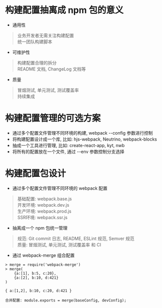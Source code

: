 # 构建配置抽离成 npm 包的意义  
* 通用性  
> 业务开发者无需关注构建配置  
> 统一团队构建脚本  

* 可维护性  
> 构建配置合理的拆分  
> README 文档, ChangeLog 文档等  

* 质量  
> 冒烟测试, 单元测试, 测试覆盖率  
> 持续集成  

# 构建配置管理的可选方案  

* 通过多个配置文件管理不同环境的构建, webpack --config 参数进行控制  
* 将构建配置设计成一个库, 比如: hjs-webpack, Neutrino, webpack-blocks  
* 抽成一个工具进行管理, 比如: create-react-app, kyt, nwb  
* 将所有的配置放在一个文件, 通过 --env 参数控制分支选择  

# 构建配置包设计  

* 通过多个配置文件管理不同环境的 webpack 配置  
> 基础配置: webpack.base.js  
> 开发环境: webpack.dev.js  
> 生产环境: webpack.prod.js  
> SSR环境: webpack.ssr.js  

* 抽离成一个 npm 包统一管理  
> 规范: Git commit 日志, README, ESLint 规范, Semver 规范  
> 质量: 冒烟测试, 单元测试, 测试覆盖率 和 CI  

* 通过 webpack-merge 组合配置  
```
> merge = require('webpack-merge')
> merge(
    {a:[1], b:5, c:20},
    {a:[2], b:10, d:421}
)

{ a:[1,2], b:10, c:20, d:421 }

合并配置: module.exports = merge(baseConfig, devConfig);

```